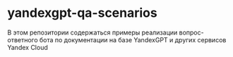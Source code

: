# yandexgpt-qa-scenarios
В этом репозитории содержаться примеры реализации вопрос-ответного бота по документации на базе YandexGPT и других сервисов Yandex Cloud
